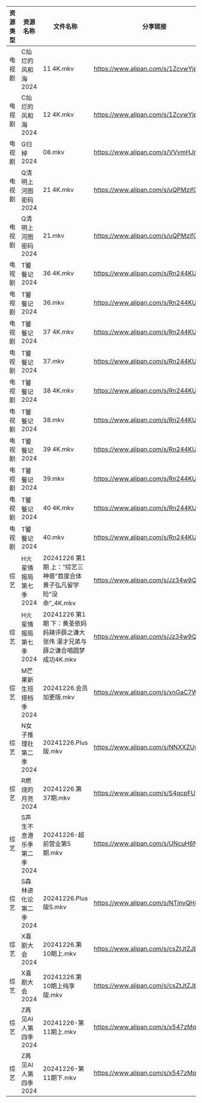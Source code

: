 | 资源类型 | 资源名称            | 文件名称                                              | 分享链接                                 | 更新时间                |
| ---- | --------------- | ------------------------------------------------- | ------------------------------------ | ------------------- |
| 电视剧  | C灿烂的风和海2024     | 11 4K.mkv                                         | https://www.alipan.com/s/1ZcvwYjp3jJ | 2024-12-26 00:05:13 |
| 电视剧  | C灿烂的风和海2024     | 12 4K.mkv                                         | https://www.alipan.com/s/1ZcvwYjp3jJ | 2024-12-26 00:05:13 |
| 电视剧  | G归棹2024         | 08.mkv                                            | https://www.alipan.com/s/VVvmHJnmtxN | 2024-12-26 14:05:18 |
| 电视剧  | Q清明上河图密码2024    | 21 4K.mkv                                         | https://www.alipan.com/s/uQPMzifGjR6 | 2024-12-26 19:06:08 |
| 电视剧  | Q清明上河图密码2024    | 21.mkv                                            | https://www.alipan.com/s/uQPMzifGjR6 | 2024-12-26 19:06:08 |
| 电视剧  | T饕餮记2024        | 36 4K.mkv                                         | https://www.alipan.com/s/Rn244KUMhV7 | 2024-12-26 16:06:21 |
| 电视剧  | T饕餮记2024        | 36.mkv                                            | https://www.alipan.com/s/Rn244KUMhV7 | 2024-12-26 14:06:15 |
| 电视剧  | T饕餮记2024        | 37 4K.mkv                                         | https://www.alipan.com/s/Rn244KUMhV7 | 2024-12-26 16:06:21 |
| 电视剧  | T饕餮记2024        | 37.mkv                                            | https://www.alipan.com/s/Rn244KUMhV7 | 2024-12-26 14:06:15 |
| 电视剧  | T饕餮记2024        | 38 4K.mkv                                         | https://www.alipan.com/s/Rn244KUMhV7 | 2024-12-26 16:06:20 |
| 电视剧  | T饕餮记2024        | 38.mkv                                            | https://www.alipan.com/s/Rn244KUMhV7 | 2024-12-26 14:06:15 |
| 电视剧  | T饕餮记2024        | 39 4K.mkv                                         | https://www.alipan.com/s/Rn244KUMhV7 | 2024-12-26 16:06:20 |
| 电视剧  | T饕餮记2024        | 39.mkv                                            | https://www.alipan.com/s/Rn244KUMhV7 | 2024-12-26 14:06:14 |
| 电视剧  | T饕餮记2024        | 40 4K.mkv                                         | https://www.alipan.com/s/Rn244KUMhV7 | 2024-12-26 16:06:20 |
| 电视剧  | T饕餮记2024        | 40.mkv                                            | https://www.alipan.com/s/Rn244KUMhV7 | 2024-12-26 14:06:14 |
| 综艺   | H火星情报局第七季2024   | 20241226 第1期 上：“综艺三神兽”首度合体 黄子弘凡留学险“没命”_4K.mkv     | https://www.alipan.com/s/Jz34w9QBhnQ | 2024-12-26 14:06:59 |
| 综艺   | H火星情报局第七季2024   | 20241226 第1期 下：黄圣依妈妈辣评薛之谦大张伟 漫才兄弟与薛之谦合唱圆梦成功4K.mkv | https://www.alipan.com/s/Jz34w9QBhnQ | 2024-12-26 14:06:59 |
| 综艺   | M芒果新生班搭档季2024   | 20241226.会员加更版.mkv                                | https://www.alipan.com/s/xnGaC7WzgLK | 2024-12-26 14:07:21 |
| 综艺   | N女子推理社第二季2024   | 20241226.Plus版.mkv                                | https://www.alipan.com/s/NNXXZUw3FNE | 2024-12-26 14:07:35 |
| 综艺   | R燃烧的月亮2024      | 20241226.第37期.mkv                                 | https://www.alipan.com/s/S4qcpFUguQa | 2024-12-26 14:07:40 |
| 综艺   | S声生不息港乐季第二季2024 | 20241226-超前营业第5期.mkv                              | https://www.alipan.com/s/UNcuH6NR3w3 | 2024-12-26 14:07:45 |
| 综艺   | S森林进化论第二季2024   | 20241226.Plus版S.mkv                               | https://www.alipan.com/s/NTinyQH8gfp | 2024-12-26 14:07:51 |
| 综艺   | X喜剧大会2024       | 20241226.第10期上.mkv                                | https://www.alipan.com/s/csZtJtZJbGQ | 2024-12-26 14:08:17 |
| 综艺   | X喜剧大会2024       | 20241226.第10期上纯享版.mkv                             | https://www.alipan.com/s/csZtJtZJbGQ | 2024-12-26 14:08:17 |
| 综艺   | Z再见AI人第四季2024   | 20241226-第11期上.mkv                                | https://www.alipan.com/s/x547zMqipVp | 2024-12-26 14:08:28 |
| 综艺   | Z再见AI人第四季2024   | 20241226-第11期下.mkv                                | https://www.alipan.com/s/x547zMqipVp | 2024-12-26 14:08:27 |
